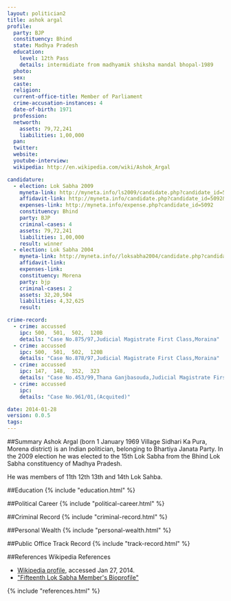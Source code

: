 ```yaml
---
layout: politician2
title: ashok argal
profile: 
  party: BJP
  constituency: Bhind
  state: Madhya Pradesh
  education: 
    level: 12th Pass
    details: intermidiate from madhyamik shiksha mandal bhopal-1989
  photo: 
  sex: 
  caste: 
  religion: 
  current-office-title: Member of Parliament
  crime-accusation-instances: 4
  date-of-birth: 1971
  profession: 
  networth: 
    assets: 79,72,241
    liabilities: 1,00,000
  pan: 
  twitter: 
  website: 
  youtube-interview: 
  wikipedia: http://en.wikipedia.com/wiki/Ashok_Argal

candidature: 
  - election: Lok Sabha 2009
    myneta-link: http://myneta.info/ls2009/candidate.php?candidate_id=5092
    affidavit-link: http://myneta.info/candidate.php?candidate_id=5092&scan=original
    expenses-link: http://myneta.info/expense.php?candidate_id=5092
    constituency: Bhind 
    party: BJP
    criminal-cases: 4
    assets: 79,72,241
    liabilities: 1,00,000
    result: winner 
  - election: Lok Sabha 2004
    myneta-link: http://myneta.info//loksabha2004/candidate.php?candidate_id=2182
    affidavit-link: 
    expenses-link: 
    constituency: Morena 
    party: bjp
    criminal-cases: 2
    assets: 32,20,504
    liabilities: 4,32,625
    result:  

crime-record: 
  - crime: accussed
    ipc: 500,  501,  502,  120B
    details: "Case No.875/97,Judicial Magistrate First Class,Moraina" 
  - crime: accussed
    ipc: 500,  501,  502,  120B
    details: "Case No.878/97,Judicial Magistrate First Class,Moraina" 
  - crime: accussed
    ipc: 147,  148,  352,  323
    details: "Case No.453/99,Thana Ganjbasouda,Judicial Magistrate First Class,Ganjbasouda" 
  - crime: accussed
    ipc: 
    details: "Case No.961/01,(Acquited)" 

date: 2014-01-28
version: 0.0.5
tags: 
---
```

##Summary
Ashok Argal (born 1 January 1969 Village Sidhari Ka Pura, Morena district) is an Indian politician, belonging to Bhartiya Janata Party. In the 2009 election he was elected to the 15th Lok Sabha from the Bhind Lok Sabha constituency of Madhya Pradesh.

He was members of 11th 12th 13th and 14th Lok Sahba.


##Education
{% include "education.html" %}


##Political Career
{% include "political-career.html" %}


##Criminal Record
{% include "criminal-record.html" %}


##Personal Wealth
{% include "personal-wealth.html" %}


##Public Office Track Record
{% include "track-record.html" %}


##References
Wikipedia References
- [Wikipedia profile]({{page.profile.wikipedia}}), accessed Jan 27, 2014.
- ["Fifteenth Lok Sabha Member's Bioprofile"][wiki1]

[wiki1]: http://164.100.47.132/LssNew/Members/Biography.aspx?mpsno=22


{% include "references.html" %}